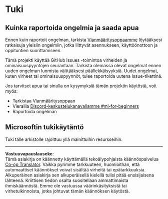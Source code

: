 <!--
CO_OP_TRANSLATOR_METADATA:
{
  "original_hash": "09623d7343ff1c26ff4f198c1b2d3176",
  "translation_date": "2025-10-03T12:10:20+00:00",
  "source_file": "SUPPORT.md",
  "language_code": "fi"
}
-->
# Tuki
## Kuinka raportoida ongelmia ja saada apua  

Ennen kuin raportoit ongelman, tarkista [Vianmääritysoppaamme](TROUBLESHOOTING.md) löytääksesi ratkaisuja yleisiin ongelmiin, jotka liittyvät asennukseen, käyttöönottoon ja oppituntien suorittamiseen.

Tämä projekti käyttää GitHub Issues -toimintoa virheiden ja ominaisuuspyyntöjen seurantaan. Tarkista olemassa olevat 
ongelmat ennen uuden ongelman luomista välttääksesi päällekkäisyyksiä. Uudet ongelmat, kuten virheet tai 
ominaisuuspyynnöt, tulee raportoida uutena Issue-tikettinä.

Jos tarvitset apua tai sinulla on kysymyksiä tämän projektin käytöstä, voit myös:
- Tarkistaa [Vianmääritysoppaan](TROUBLESHOOTING.md)
- Vierailla [Discord-keskustelukanavallamme #ml-for-beginners](https://aka.ms/foundry/discord)
- Raportoida ongelman

## Microsoftin tukikäytäntö  

Tuki tälle arkistolle rajoittuu yllä mainittuihin resursseihin.

---

**Vastuuvapauslauseke**:  
Tämä asiakirja on käännetty käyttämällä tekoälypohjaista käännöspalvelua [Co-op Translator](https://github.com/Azure/co-op-translator). Vaikka pyrimme tarkkuuteen, huomioithan, että automaattiset käännökset voivat sisältää virheitä tai epätarkkuuksia. Alkuperäinen asiakirja sen alkuperäisellä kielellä tulisi pitää ensisijaisena lähteenä. Kriittisen tiedon osalta suositellaan ammattimaista ihmiskäännöstä. Emme ole vastuussa väärinkäsityksistä tai virhetulkinnoista, jotka johtuvat tämän käännöksen käytöstä.